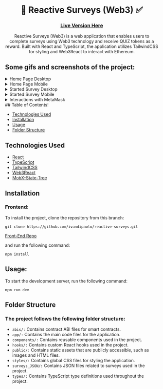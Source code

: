<h1 align="center">📝 Reactive Surveys (Web3) ✅</h1>

<h3 align='center'>

  [Live Version Here](https://reactive-surveys.vercel.app/)

</h3>

<p align='center'>
Reactive Surveys (Web3) is a web application that enables users to complete surveys using Web3 technology and receive QUIZ tokens as a reward. Built with React and TypeScript, the application utilizes TailwindCSS for styling and Web3React to interact with Ethereum.
<p>


## Some gifs and screenshots of the project:
<details>
  <summary>Home Page Desktop</summary>
  
  ![image](https://user-images.githubusercontent.com/65032224/230791825-04edec23-74d3-44b5-891d-db2edf5a1657.png)
  
  ![image](https://user-images.githubusercontent.com/65032224/230791841-2ebb7408-2b4a-414f-9958-67270e6bdea2.png)
  
  ![image](https://user-images.githubusercontent.com/65032224/230791866-caeb4e5f-60a3-4f95-b566-387ca2c84be3.png)
  
  ![image](https://user-images.githubusercontent.com/65032224/230791898-7226f340-f2b4-418b-ae13-3a2fad9abd35.png)

</details>
<details>
  <summary>Home Page Mobile</summary>
  
  ![image](https://user-images.githubusercontent.com/65032224/230791919-55d53b04-84fb-4bbf-a2be-eaa63a3e6197.png)
  
  ![image](https://user-images.githubusercontent.com/65032224/230791936-5361be97-86cb-4514-97f3-245a14c28dec.png)
  
  ![image](https://user-images.githubusercontent.com/65032224/230791945-fa12362d-9bee-4d7d-9671-12f2138966b7.png)
  
  ![image](https://user-images.githubusercontent.com/65032224/230791960-b955ada1-0d5a-4ac7-8793-a888c0b59af8.png)

</details>

<details>
  <summary>Started Survey Desktop</summary>
  
  ![image](https://user-images.githubusercontent.com/65032224/230792015-6261999e-6fbf-4b6b-9074-636be8ba6590.png)
  
  ![image](https://user-images.githubusercontent.com/65032224/230792044-ce74c9b7-1c15-40a6-a17b-d714e775f228.png)
  
  ![image](https://user-images.githubusercontent.com/65032224/230792053-56c97a91-b4d8-407c-8919-d4a37b550f8c.png)

  ![image](https://user-images.githubusercontent.com/65032224/230792068-62b908db-d9fa-448d-b2d4-335d494dcfab.png)

</details>

<details>
  <summary>Started Survey Mobile</summary>
  
  ![image](https://user-images.githubusercontent.com/65032224/230792138-762a40f5-2ae5-445d-a370-9673575fee35.png)

  ![image](https://user-images.githubusercontent.com/65032224/230792141-6ad0773d-478b-4dc3-b2be-51c904fbe992.png)
  
  ![image](https://user-images.githubusercontent.com/65032224/230792146-f88921e1-7493-4f46-be9d-7ed03f06cb92.png)

  ![image](https://user-images.githubusercontent.com/65032224/230792115-7f39840d-91d3-47fe-a2fd-84e4f17b2b39.png)
  
</details>

<details>
  <summary>Interactions with MetaMask</summary>

  ![changenet](https://user-images.githubusercontent.com/65032224/230793292-7b09c489-0a1c-4352-bc24-c93e1cc6db5f.gif)

  ![submit1](https://user-images.githubusercontent.com/65032224/230793293-3a0b4c19-504e-4a37-9b7b-c867eec5be41.gif)

</details>
## Table of Contents!

- [Technologies Used](#technologies-used)
- [Installation](#installation)
- [Usage](#usage)
- [Folder Structure](#folder-structure)


## Technologies Used

- [React](https://reactjs.org/)
- [TypeScript](https://www.typescriptlang.org/)
- [TailwindCSS](https://tailwindcss.com/)
- [Web3React](https://github.com/Uniswap/web3-react)
- [MobX-State-Tree](https://mobx-state-tree.js.org/intro/welcome)

## Installation

### Frontend:

To install the project, clone the repository from this branch:
```
git clone https://github.com/ivandipaolo/reactive-surveys.git
```
[Front-End Repo](https://github.com/ivandipaolo/reactive-surveys.git)

and run the following command:

```
npm install
```


## Usage:
To start the development server, run the following command:
```
npm run dev
```


## Folder Structure
### The project follows the following folder structure:

- `abis/:` Contains contract ABI files for smart contracts.
- `app/:` Contains the main code files for the application.
- `components/:` Contains reusable components used in the project.
- `hooks/:` Contains custom React hooks used in the project.
- `public/:` Contains static assets that are publicly accessible, such as images and HTML files.
- `styles/:` Contains global CSS files for styling the application.
- `surveys_JSON/:` Contains JSON files related to surveys used in the project.
- `types/:` Contains TypeScript type definitions used throughout the project.
